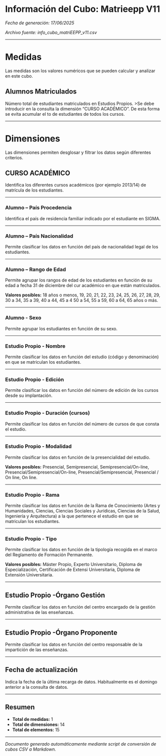 # Información del Cubo: Matrieepp V11

*Fecha de generación: 17/06/2025*

*Archivo fuente: info_cubo_matriEEPP_v11.csv*

---

# Medidas

Las medidas son los valores numéricos que se pueden calcular y analizar en este cubo.

## Alumnos Matriculados

Número total de estudiantes matriculados en Estudios Propios. >Se debe introducir en la consulta la dimensión “CURSO ACADÉMICO”. De esta forma se evita acumular el to de estudiantes de todos los cursos.

---

# Dimensiones

Las dimensiones permiten desglosar y filtrar los datos según diferentes criterios.

## CURSO ACADÉMICO

Identifica los diferentes cursos académicos (por ejemplo 2013/14) de matrícula de los estudiantes.

---

### Alumno – País Procedencia

Identifica el país de residencia familiar indicado por el estudiante en SIGMA.

---

### Alumno – País Nacionalidad

Permite clasificar los datos en función del país de nacionalidad legal de los estudiantes.

---

### Alumno – Rango de Edad

Permite agrupar los rangos de edad de los estudiantes en función de su edad a fecha 31 de diciembre del cur académico en que están matriculados. 

**Valores posibles:** 18 años o menos, 19, 20, 21, 22, 23, 24, 25, 26, 27, 28, 29, 30 a 34, 35 a 39, 40 a 44, 45 a 4 50 a 54, 55 a 59, 60 a 64, 65 años o más.

---

### Alumno - Sexo

Permite agrupar los estudiantes en función de su sexo.

---

### Estudio Propio - Nombre

Permite clasificar los datos en función del estudio (código y denominación) en que se matriculan los estudiantes.

---

### Estudio Propio - Edición

Permite clasificar los datos en función del número de edición de los cursos desde su implantación.

---

### Estudio Propio - Duración (cursos)

Permite clasificar los datos en función del número de cursos de que consta el estudio.

---

### Estudio Propio - Modalidad

Permite clasificar los datos en función de la presencialidad del estudio. 

**Valores posibles:** Presencial, Semipresencial, Semipresencial/On-line, Presencial/Semipresencial/On-line, Presencial/Semipresencial, Presencial / On line, On line.

---

### Estudio Propio - Rama

Permite clasificar los datos en función de la Rama de Conocimiento (Artes y Humanidades, Ciencias, Ciencias Sociales y Jurídicas, Ciencias de la Salud, Ingeniería y Arquitectura) a la que pertenece el estudio en que se matriculan los estudiantes.

---

### Estudio Propio - Tipo

Permite clasificar los datos en función de la tipología recogida en el marco del Reglamento de Formación Permanente. 

**Valores posibles:** Máster Propio, Experto Universitario, Diploma de Especialización, Certificación de Extensi Universitaria, Diploma de Extensión Universitaria.

---

## Estudio Propio -Órgano Gestión

Permite clasificar los datos en función del centro encargado de la gestión administrativa de las enseñanzas.

---

## Estudio Propio -Órgano Proponente

Permite clasificar los datos en función del centro responsable de la impartición de las enseñanzas.

---

## Fecha de actualización

Indica la fecha de la última recarga de datos. Habitualmente es el domingo anterior a la consulta de datos.

---

## Resumen

- **Total de medidas:** 1
- **Total de dimensiones:** 14
- **Total de elementos:** 15


---

*Documento generado automáticamente mediante script de conversión de cubos CSV a Markdown.*
